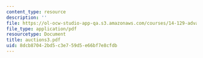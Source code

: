 ```yaml
---
content_type: resource
description: ''
file: https://ol-ocw-studio-app-qa.s3.amazonaws.com/courses/14-129-advanced-contract-theory-spring-2005/8dcb87042bd5c3e759d5e66bf7e8cfdb_auctions3.pdf
file_type: application/pdf
resourcetype: Document
title: auctions3.pdf
uid: 8dcb8704-2bd5-c3e7-59d5-e66bf7e8cfdb
---
```

